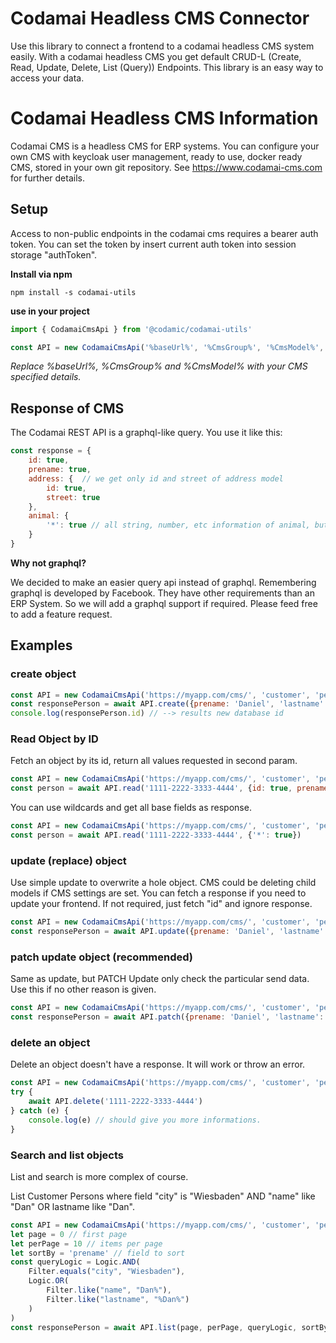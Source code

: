 # Codamai Headless CMS Connector

Use this library to connect a frontend to a codamai headless CMS system easily.
With a codamai headless CMS you get default CRUD-L (Create, Read, Update, Delete, List (Query)) Endpoints. This library 
is an easy way to access your data.

# Codamai Headless CMS Information

Codamai CMS is a headless CMS for ERP systems. You can configure your own CMS with keycloak user management, ready to 
use, docker ready CMS, stored in your own git repository. See https://www.codamai-cms.com for further details.

## Setup

Access to non-public endpoints in the codamai cms requires a bearer auth token. You can set the token by insert 
current auth token into session storage "authToken".

**Install via npm**

`npm install -s codamai-utils`

**use in your project**

```javascript
import { CodamaiCmsApi } from '@codamic/codamai-utils'

const API = new CodamaiCmsApi('%baseUrl%', '%CmsGroup%', '%CmsModel%', GroupModel.prototype)
```
_Replace %baseUrl%, %CmsGroup% and %CmsModel% with your CMS specified details._

## Response of CMS

The Codamai REST API is a graphql-like query. You use it like this:

```javascript
const response = {
    id: true,
    prename: true,
    address: {  // we get only id and street of address model
        id: true,
        street: true
    },
    animal: {
        '*': true // all string, number, etc information of animal, but no lists or models.
    }
}
```

**Why not graphql?**

We decided to make an easier query api instead of graphql. Remembering graphql is developed by Facebook. They have other 
requirements than an ERP System. So we will add a graphql support if required. Please feed free to add a feature request.

## Examples

### create object
```javascript
const API = new CodamaiCmsApi('https://myapp.com/cms/', 'customer', 'person', CustomerPerson.prototype)
const responsePerson = await API.create({prename: 'Daniel', 'lastname': 'Mertins'}, {'*': true})
console.log(responsePerson.id) // --> results new database id
```

### Read Object by ID
Fetch an object by its id, return all values requested in second param.

```javascript
const API = new CodamaiCmsApi('https://myapp.com/cms/', 'customer', 'person', CustomerPerson.prototype)
const person = await API.read('1111-2222-3333-4444', {id: true, prename: true, lastname: true})
```

You can use wildcards and get all base fields as response.
```javascript
const API = new CodamaiCmsApi('https://myapp.com/cms/', 'customer', 'person', CustomerPerson.prototype)
const person = await API.read('1111-2222-3333-4444', {'*': true})
```

### update (replace) object
Use simple update to overwrite a hole object. CMS could be deleting child models if CMS settings are set. You can fetch 
a response if you need to update your frontend. If not required, just fetch "id" and ignore response.
```javascript
const API = new CodamaiCmsApi('https://myapp.com/cms/', 'customer', 'person', CustomerPerson.prototype)
const responsePerson = await API.update({prename: 'Daniel', 'lastname': 'Mertins'}, {'*': true})
```

### patch update object (recommended)
Same as update, but PATCH Update only check the particular send data. Use this if no other reason is given.
```javascript
const API = new CodamaiCmsApi('https://myapp.com/cms/', 'customer', 'person', CustomerPerson.prototype)
const responsePerson = await API.patch({prename: 'Daniel', 'lastname': 'Mertins'}, {'*': true})
```

### delete an object

Delete an object doesn't have a response. It will work or throw an error.

```javascript
const API = new CodamaiCmsApi('https://myapp.com/cms/', 'customer', 'person', CustomerPerson.prototype)
try {
    await API.delete('1111-2222-3333-4444')
} catch (e) {
    console.log(e) // should give you more informations. 
}
```

### Search and list objects
List and search is more complex of course.

List Customer Persons where field "city" is "Wiesbaden" AND "name" like "Dan" OR lastname like "Dan".

```javascript
const API = new CodamaiCmsApi('https://myapp.com/cms/', 'customer', 'person', CustomerPerson.prototype)
let page = 0 // first page
let perPage = 10 // items per page
let sortBy = 'prename' // field to sort
const queryLogic = Logic.AND(
    Filter.equals("city", "Wiesbaden"),
    Logic.OR(
        Filter.like("name", "Dan%"),
        Filter.like("lastname", "%Dan%")
    )
)
const responsePerson = await API.list(page, perPage, queryLogic, sortBy, 'ASC', {'*': true})
```